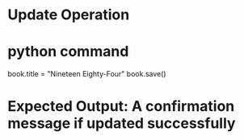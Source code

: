 # Update Operation

# python command
book.title = "Nineteen Eighty-Four"
book.save()

# Expected Output: A confirmation message if updated successfully